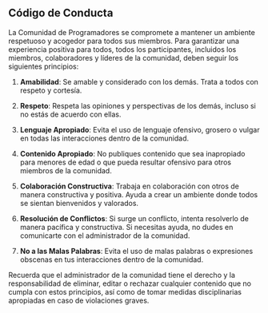 ## Código de Conducta

La Comunidad de Programadores se compromete a mantener un ambiente respetuoso y acogedor para todos sus miembros. Para garantizar una experiencia positiva para todos, todos los participantes, incluidos los miembros, colaboradores y líderes de la comunidad, deben seguir los siguientes principios:

1. **Amabilidad**: Se amable y considerado con los demás. Trata a todos con respeto y cortesía.

2. **Respeto**: Respeta las opiniones y perspectivas de los demás, incluso si no estás de acuerdo con ellas.

3. **Lenguaje Apropiado**: Evita el uso de lenguaje ofensivo, grosero o vulgar en todas las interacciones dentro de la comunidad.

4. **Contenido Apropiado**: No publiques contenido que sea inapropiado para menores de edad o que pueda resultar ofensivo para otros miembros de la comunidad.

5. **Colaboración Constructiva**: Trabaja en colaboración con otros de manera constructiva y positiva. Ayuda a crear un ambiente donde todos se sientan bienvenidos y valorados.

6. **Resolución de Conflictos**: Si surge un conflicto, intenta resolverlo de manera pacífica y constructiva. Si necesitas ayuda, no dudes en comunicarte con el administrador de la comunidad.

7. **No a las Malas Palabras**: Evita el uso de malas palabras o expresiones obscenas en tus interacciones dentro de la comunidad.

Recuerda que el administrador de la comunidad tiene el derecho y la responsabilidad de eliminar, editar o rechazar cualquier contenido que no cumpla con estos principios, así como de tomar medidas disciplinarias apropiadas en caso de violaciones graves.